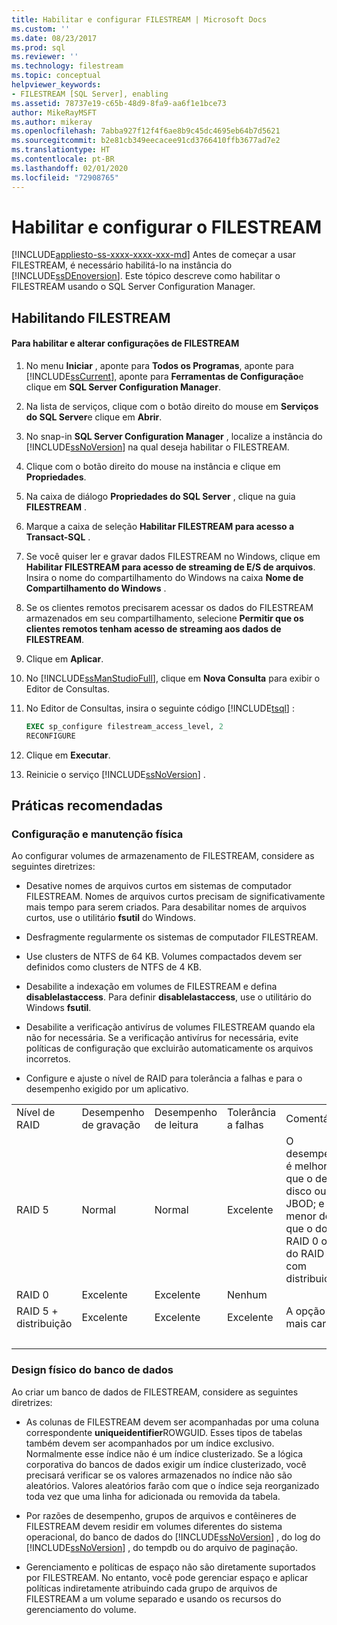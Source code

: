 ```yaml
---
title: Habilitar e configurar FILESTREAM | Microsoft Docs
ms.custom: ''
ms.date: 08/23/2017
ms.prod: sql
ms.reviewer: ''
ms.technology: filestream
ms.topic: conceptual
helpviewer_keywords:
- FILESTREAM [SQL Server], enabling
ms.assetid: 78737e19-c65b-48d9-8fa9-aa6f1e1bce73
author: MikeRayMSFT
ms.author: mikeray
ms.openlocfilehash: 7abba927f12f4f6ae8b9c45dc4695eb64b7d5621
ms.sourcegitcommit: b2e81cb349eecacee91cd3766410ffb3677ad7e2
ms.translationtype: HT
ms.contentlocale: pt-BR
ms.lasthandoff: 02/01/2020
ms.locfileid: "72908765"
---
```

# <a name="enable-and-configure-filestream"></a>Habilitar e configurar o FILESTREAM

[!INCLUDE[appliesto-ss-xxxx-xxxx-xxx-md](../../includes/appliesto-ss-xxxx-xxxx-xxx-md.md)]
  Antes de começar a usar FILESTREAM, é necessário habilitá-lo na instância do [!INCLUDE[ssDEnoversion](../../includes/ssdenoversion-md.md)]. Este tópico descreve como habilitar o FILESTREAM usando o SQL Server Configuration Manager.  
  
##  <a name="enabling"></a> Habilitando FILESTREAM  
  
#### <a name="to-enable-and-change-filestream-settings"></a>Para habilitar e alterar configurações de FILESTREAM  
  
1.  No menu **Iniciar** , aponte para **Todos os Programas**, aponte para [!INCLUDE[ssCurrent](../../includes/sscurrent-md.md)], aponte para **Ferramentas de Configuração**e clique em **SQL Server Configuration Manager**.  
  
2.  Na lista de serviços, clique com o botão direito do mouse em **Serviços do SQL Server**e clique em **Abrir**.  
  
3.  No snap-in **SQL Server Configuration Manager** , localize a instância do [!INCLUDE[ssNoVersion](../../includes/ssnoversion-md.md)] na qual deseja habilitar o FILESTREAM.  
  
4.  Clique com o botão direito do mouse na instância e clique em **Propriedades**.  
  
5.  Na caixa de diálogo **Propriedades do SQL Server** , clique na guia **FILESTREAM** .  
  
6.  Marque a caixa de seleção **Habilitar FILESTREAM para acesso a Transact-SQL** .  
  
7.  Se você quiser ler e gravar dados FILESTREAM no Windows, clique em **Habilitar FILESTREAM para acesso de streaming de E/S de arquivos**. Insira o nome do compartilhamento do Windows na caixa **Nome de Compartilhamento do Windows** .  
  
8.  Se os clientes remotos precisarem acessar os dados do FILESTREAM armazenados em seu compartilhamento, selecione **Permitir que os clientes remotos tenham acesso de streaming aos dados de FILESTREAM**.  
  
9. Clique em **Aplicar**.  
  
10. No [!INCLUDE[ssManStudioFull](../../includes/ssmanstudiofull-md.md)], clique em **Nova Consulta** para exibir o Editor de Consultas.  
  
11. No Editor de Consultas, insira o seguinte código [!INCLUDE[tsql](../../includes/tsql-md.md)] :  
  
    ```sql  
    EXEC sp_configure filestream_access_level, 2  
    RECONFIGURE  
    ```  
  
12. Clique em **Executar**.  
  
13. Reinicie o serviço [!INCLUDE[ssNoVersion](../../includes/ssnoversion-md.md)] .  

##  <a name="best"></a> Práticas recomendadas  
  
###  <a name="config"></a> Configuração e manutenção física  
 Ao configurar volumes de armazenamento de FILESTREAM, considere as seguintes diretrizes:  
  
-   Desative nomes de arquivos curtos em sistemas de computador FILESTREAM. Nomes de arquivos curtos precisam de significativamente mais tempo para serem criados. Para desabilitar nomes de arquivos curtos, use o utilitário **fsutil** do Windows.  
  
-   Desfragmente regularmente os sistemas de computador FILESTREAM.  
  
-   Use clusters de NTFS de 64 KB. Volumes compactados devem ser definidos como clusters de NTFS de 4 KB.  
  
-   Desabilite a indexação em volumes de FILESTREAM e defina **disablelastaccess**. Para definir **disablelastaccess**, use o utilitário do Windows **fsutil**.  
  
-   Desabilite a verificação antivírus de volumes FILESTREAM quando ela não for necessária. Se a verificação antivírus for necessária, evite políticas de configuração que excluirão automaticamente os arquivos incorretos.  
  
-   Configure e ajuste o nível de RAID para tolerância a falhas e para o desempenho exigido por um aplicativo.  
  
||||||  
|-|-|-|-|-|  
|Nível de RAID|Desempenho de gravação|Desempenho de leitura|Tolerância a falhas|Comentários|  
|RAID 5|Normal|Normal|Excelente|O desempenho é melhor do que o de um disco ou JBOD; e menor do que o do RAID 0 ou do RAID 5 com distribuição.|  
|RAID 0|Excelente|Excelente|Nenhum||  
|RAID 5 + distribuição|Excelente|Excelente|Excelente|A opção mais cara.|  
| &nbsp; | &nbsp; | &nbsp; | &nbsp; | &nbsp; |
  
  
###  <a name="database"></a> Design físico do banco de dados  
 Ao criar um banco de dados de FILESTREAM, considere as seguintes diretrizes:  
  
-   As colunas de FILESTREAM devem ser acompanhadas por uma coluna correspondente **uniqueidentifier**ROWGUID. Esses tipos de tabelas também devem ser acompanhados por um índice exclusivo. Normalmente esse índice não é um índice clusterizado. Se a lógica corporativa do bancos de dados exigir um índice clusterizado, você precisará verificar se os valores armazenados no índice não são aleatórios. Valores aleatórios farão com que o índice seja reorganizado toda vez que uma linha for adicionada ou removida da tabela.  
  
-   Por razões de desempenho, grupos de arquivos e contêineres de FILESTREAM devem residir em volumes diferentes do sistema operacional, do banco de dados do [!INCLUDE[ssNoVersion](../../includes/ssnoversion-md.md)] , do log do [!INCLUDE[ssNoVersion](../../includes/ssnoversion-md.md)] , do tempdb ou do arquivo de paginação.  
  
-   Gerenciamento e políticas de espaço não são diretamente suportados por FILESTREAM. No entanto, você pode gerenciar espaço e aplicar políticas indiretamente atribuindo cada grupo de arquivos de FILESTREAM a um volume separado e usando os recursos do gerenciamento do volume.  
  
  
